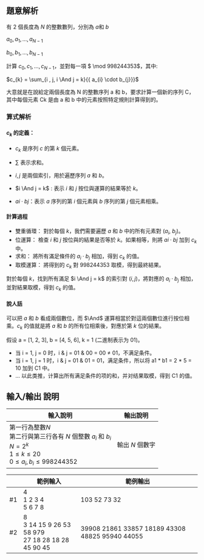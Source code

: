 ## 題意解析

有 2 個長度為 $N$ 的整數數列，分別為 $a$和 $b$ 

$a_{0}, a_{1}, ... , a_{N-1}$

$b_{0}, b_{1}, ... , b_{N-1}$

計算 $c_{0}, c_{1}, ... , c_{N-1}$，並對每一項 $ \mod 998244353$，其中:

$c_{k} = \sum_{i , j, i \And j = k}{{ a_{i} \cdot b_{j}}}$

大意就是在說給定兩個長度為 N 的整數序列 a 和 b，要求計算一個新的序列 C，其中每個元素 Ck 是由 a 和 b 中的元素按照特定規則計算得到的。

### 算式解析

#### $c_k$ 的定義：
- $c_k$ 是序列 $c$ 的第 $k$ 個元素。

- $\sum$ 表示求和。

- $i, j$ 是兩個索引，用於遍歷序列 $a$ 和 $b$。

- $i \And j = k$ : 表示 $i$ 和 $j$ 按位與運算的結果等於 $k$。

- $ai \cdot bj$：表示 $a$ 序列的第 $i$ 個元素與 $b$ 序列的第 $j$ 個元素相乘。

#### 計算過程
- 雙重循環： 對於每個 $k$，我們需要遍歷 $a$ 和 $b$ 中的所有元素對 ($a_i$, $b_j$)。
- 位運算： 檢查 $i$ 和 $j$ 按位與的結果是否等於 $k$。如果相等，則將 $ai \cdot bj$ 加到 $c_k$ 中。
- 求和： 將所有滿足條件的 $a_i \cdot b_j$ 相加，得到 $c_k$ 的值。
- 取模運算： 將得到的 $c_k$ 對 $998244353$ 取模，得到最終結果。

對於每個 $k$，找到所有滿足 $i \And j = k$ 的索引對 $(i, j)$，將對應的 $a_i \cdot b_j$ 相加，並對結果取模，得到 $c_k$ 的值。

#### 說人話
可以把 $a$ 和 $b$ 看成兩個數位，而 $\And$ 運算相當於對這兩個數位進行按位相乘。$c_k$ 的值就是將 $a$ 和 $b$ 的所有位相乘後，對應於第 $k$ 位的結果。

假设 a = [1, 2, 3], b = [4, 5, 6], k = 1 (二進制表示为 01)。

- 当 i = 1, j = 0 时，i & j = 01 & 00 = 00 ≠ 01，不满足条件。
- 当 i = 1, j = 1 时，i & j = 01 & 01 = 01，满足条件，所以将 a1 * b1 = 2 * 5 = 10 加到 C1 中。
- ... 以此类推，计算出所有满足条件的项的和，并对结果取模，得到 C1 的值。

## 輸入/輸出 說明
|輸入說明|輸出說明|
|-|-|
|第一行為整數$N$<br>第二行與第三行各有 $N$ 個整數 $a_i$ 和 $b_i$<br>$N = 2^k$<br>$1 \le k \le 20$<br>$0 \le a_i, b_i \le 998244352$|輸出 $N$ 個數字|

||範例輸入|範例輸出|
|-|-|-|
|#1|4<br>1 2 3 4<br>5 6 7 8|103 52 73 32|
|#2|8<br>3 14 15 9 26 53 58 979<br>27 18 28 18 28 45 90 45|39908 21861 33857 18189 43308 48825 95940 44055|
